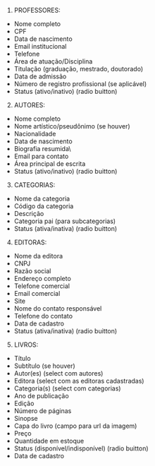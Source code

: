 1. PROFESSORES:
- Nome completo
- CPF
- Data de nascimento
- Email institucional
- Telefone
- Área de atuação/Disciplina
- Titulação (graduação, mestrado, doutorado)
- Data de admissão
- Número de registro profissional (se aplicável)
- Status (ativo/inativo)  (radio buitton)

2. AUTORES:
- Nome completo
- Nome artístico/pseudônimo (se houver)
- Nacionalidade
- Data de nascimento
- Biografia resumida\
- Email para contato
- Área principal de escrita
- Status (ativo/inativo)  (radio buitton)

3. CATEGORIAS:
- Nome da categoria
- Código da categoria
- Descrição
- Categoria pai (para subcategorias)
- Status (ativa/inativa) (radio buitton)

4. EDITORAS:
- Nome da editora
- CNPJ
- Razão social
- Endereço completo
- Telefone comercial
- Email comercial
- Site
- Nome do contato responsável
- Telefone do contato
- Data de cadastro
- Status (ativa/inativa) (radio buitton)

5. LIVROS:
- Título
- Subtítulo (se houver)
- Autor(es) (select com autores)
- Editora (select com as editoras cadastradas)
- Categoria(s) (select com categorias)
- Ano de publicação
- Edição
- Número de páginas
- Sinopse
- Capa do livro (campo para url da imagem)
- Preço
- Quantidade em estoque
- Status (disponível/indisponível) (radio buitton)
- Data de cadastro

